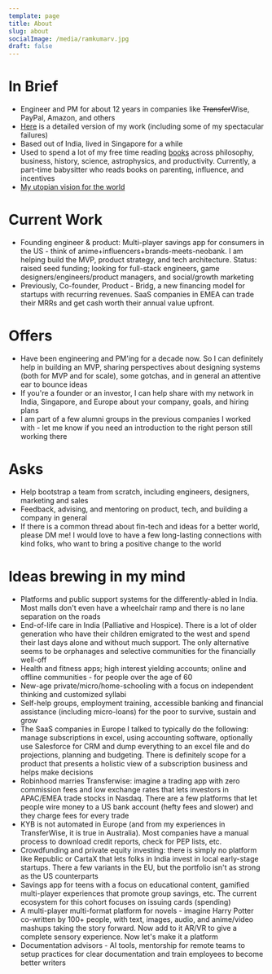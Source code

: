 ```yaml
---
template: page
title: About
slug: about
socialImage: /media/ramkumarv.jpg
draft: false
---
```

# In Brief

* Engineer and PM for about 12 years in companies like ~~Transfer~~Wise, PayPal, Amazon, and others
* [Here](https://www.notion.so/Ramkumar-Venkataraman-0eab07d8c67141c885cee83bb1c91773) is a detailed version of my work (including some of my spectacular failures)
* Based out of India, lived in Singapore for a while
* Used to spend a lot of my free time reading [books](https://www.ramkumarvenkat.xyz/pages/books) across philosophy, business, history, science, astrophysics, and productivity. Currently, a part-time babysitter who reads books on parenting, influence, and incentives
* [My utopian vision for the world](https://www.ramkumarvenkat.xyz/posts/vision)

# Current Work

* Founding engineer & product: Multi-player savings app for consumers in the US - think of anime+influencers+brands-meets-neobank. I am helping build the MVP, product strategy, and tech architecture. Status: raised seed funding; looking for full-stack engineers, game designers/engineers/product managers, and social/growth marketing
* Previously, Co-founder, Product - Bridg, a new financing model for startups with recurring revenues. SaaS companies in EMEA can trade their MRRs and get cash worth their annual value upfront.

# Offers

* Have been engineering and PM'ing for a decade now. So I can definitely help in building an MVP, sharing perspectives about designing systems (both for MVP and for scale), some gotchas, and in general an attentive ear to bounce ideas
* If you're a founder or an investor, I can help share with my network in India, Singapore, and Europe about your company, goals, and hiring plans
* I am part of a few alumni groups in the previous companies I worked with - let me know if you need an introduction to the right person still working there

# Asks

* Help bootstrap a team from scratch, including engineers, designers, marketing and sales
* Feedback, advising, and mentoring on product, tech, and building a company in general
* If there is a common thread about fin-tech and ideas for a better world, please DM me! I would love to have a few long-lasting connections with kind folks, who want to bring a positive change to the world

# Ideas brewing in my mind

* Platforms and public support systems for the differently-abled in India. Most malls don't even have a wheelchair ramp and there is no lane separation on the roads
* End-of-life care in India (Palliative and Hospice). There is a lot of older generation who have their children emigrated to the west and spend their last days alone and without much support. The only alternative seems to be orphanages and selective communities for the financially well-off
* Health and fitness apps; high interest yielding accounts; online and offline communities - for people over the age of 60
* New-age private/micro/home-schooling with a focus on independent thinking and customized syllabi
* Self-help groups, employment training, accessible banking and financial assistance (including micro-loans) for the poor to survive, sustain and grow
* The SaaS companies in Europe I talked to typically do the following: manage subscriptions in excel, using accounting software, optionally use Salesforce for CRM and dump everything to an excel file and do projections, planning and budgeting. There is definitely scope for a product that presents a holistic view of a subscription business and helps make decisions
* Robinhood marries Transferwise: imagine a trading app with zero commission fees and low exchange rates that lets investors in APAC/EMEA trade stocks in Nasdaq. There are a few platforms that let people wire money to a US bank account (hefty fees and slower) and they charge fees for every trade
* KYB is not automated in Europe (and from my experiences in TransferWise, it is true in Australia). Most companies have a manual process to download credit reports, check for PEP lists, etc. 
* Crowdfunding and private equity investing: there is simply no platform like Republic or CartaX that lets folks in India invest in local early-stage startups. There a few variants in the EU, but the portfolio isn't as strong as the US counterparts
* Savings app for teens with a focus on educational content, gamified multi-player experiences that promote group savings, etc. The current ecosystem for this cohort focuses on issuing cards (spending)
* A multi-player multi-format platform for novels - imagine Harry Potter co-written by 100+ people, with text, images, audio, and anime/video mashups taking the story forward. Now add to it AR/VR to give a complete sensory experience. Now let's make it a platform
* Documentation advisors - AI tools, mentorship for remote teams to setup practices for clear documentation and train employees to become better writers